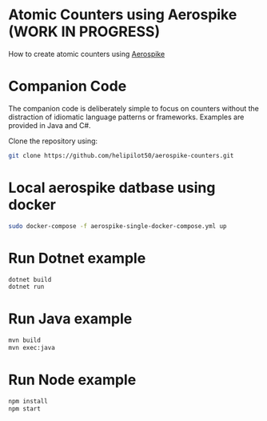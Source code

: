 # Atomic Counters using Aerospike (WORK IN PROGRESS)
How to create atomic counters using [Aerospike](www.aerospike.com%)

# Companion Code
The companion code is deliberately simple to focus on counters without the distraction of idiomatic language patterns or frameworks. Examples are provided in Java and C#.

Clone the repository using:
```bash
git clone https://github.com/helipilot50/aerospike-counters.git
```

# Local aerospike datbase using docker
```bash
sudo docker-compose -f aerospike-single-docker-compose.yml up
```
# Run Dotnet example
```bash
dotnet build
dotnet run
```

# Run Java example
```bash
mvn build
mvn exec:java
```
# Run Node example
```bash
npm install
npm start
```
